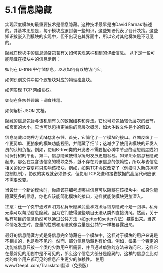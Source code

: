 # 5.1 信息隐藏

实现深度模块的最重要技术是信息隐藏。这种技术最早是由David Parnas1描述的。其基本思想是，每个模块应该封装一些知识，这些知识代表了设计决策。这些知识被嵌入到模块的实现中，但不出现在其界面中，所以它对其他模块是不可见的。

隐藏在模块中的信息通常包含有关如何实现某种机制的详细信息。 以下是一些可能隐藏在模块中的信息示例：

如何在 B-tree 中存储信息，以及如何有效地访问它。

如何识别文件中每个逻辑块对应的物理磁盘块。

如何实现 TCP 网络协议。

如何在多核处理器上调度线程。

如何解析 JSON 文档。

隐藏的信息包括与该机制有关的数据结构和算法。它也可以包括较低层次的细节，如页面的大小，它也可以包括更抽象的高层次概念，如大多数文件是小的假设。

信息隐藏以两种方式降低复杂性。首先，它简化了一个模块的接口。界面反映了一个更简单、更抽象的模块功能视图，并隐藏了细节；这减少了使用该模块的开发人员的认知负担。例如，使用B-tree类的开发者不需要担心树中节点的理想扇度或如何保持树的平衡。第二，信息隐藏使得系统的发展更加容易。如果某条信息被隐藏起来，那么在包含该信息的模块之外，就不存在对该信息的依赖性，所以与该信息相关的设计变更将只影响该模块。例如，如果TCP协议改变了（例如引入新的拥塞控制机制），协议的实现就必须修改，但使用TCP发送和接收数据的高层代码应该不需要改变。

当设计一个新的模块时，你应该仔细考虑哪些信息可以隐藏在该模块中。如果你能隐藏更多的信息，你也应该能简化模块的接口，这样就能使模块更加深入。

注意：在一个类中通过声明为私有来隐藏变量和方法与信息隐藏不是一回事。私有元素可以帮助信息隐藏，因为它们使得这些项目无法从类外直接访问。然而，关于私有项目的信息仍然可以通过公共方法（如getter和setter方法）暴露出来。当这种情况发生时，变量的性质和用法就像变量是公共的一样被暴露出来。

最好的信息隐藏方式是将信息完全隐藏在一个模块中，这样对于模块的用户来说是不相关的，也是看不见的。然而，部分信息隐藏也有价值。例如，如果一个特定的功能或信息只被一个类的少数用户所需要，并且通过单独的方法来访问它，这样它在最常见的用例中是不可见的，那么这个信息大部分是隐藏的。这样的信息会比对类的每个用户都可见的信息产生更少的依赖性。 使用www.DeepL.com/Translator翻译（免费版）
